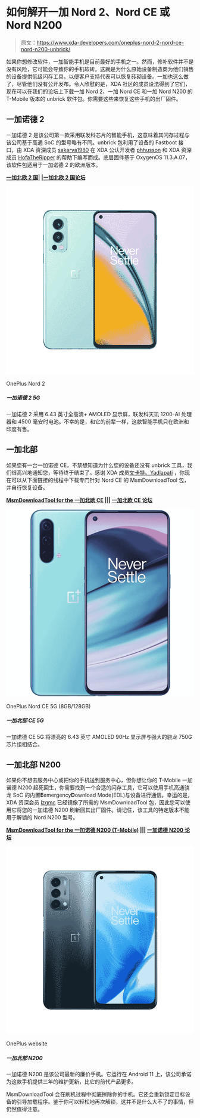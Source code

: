 # 如何解开一加 Nord 2、Nord CE 或 Nord N200

> 原文：<https://www.xda-developers.com/oneplus-nord-2-nord-ce-nord-n200-unbrick/>

如果你想修改软件，一加智能手机是目前最好的手机之一。然而，修补软件并不是没有风险，它可能会导致你的手机软砖。这就是为什么原始设备制造商为他们销售的设备提供低级闪存工具，以便客户支持代表可以恢复砖砌设备。一加也这么做了，尽管他们没有公开发布。令人欣慰的是，XDA 社区的成员设法得到了它们，现在可以在我们的论坛上下载一加 Nord 2、一加 Nord CE 和一加 Nord N200 的 T-Mobile 版本的 unbrick 软件包。你需要这些来恢复这些手机的出厂固件。

## 一加诺德 2

一加诺德 2 是该公司第一款采用联发科芯片的智能手机，这意味着其闪存过程与该公司基于高通 SoC 的型号略有不同。unbrick 包利用了设备的 Fastboot 接口，由 XDA 资深成员 [sakarya1980](https://forum.xda-developers.com/m/sakarya1980.228844/) 在 XDA 公认开发者 [phhusson](https://forum.xda-developers.com/m/phhusson.1915408/) 和 XDA 资深成员 [HofaTheRipper](https://forum.xda-developers.com/m/hofatheripper.5836990/) 的帮助下编写而成。底层固件基于 OxygenOS 11.3.A.07，该软件包适用于一加诺德 2 的欧洲版本。

**[一加北欧 2 国](https://forum.xda-developers.com/t/4331695/)| |[一加北欧 2 国论坛](https://forum.xda-developers.com/f/oneplus-nord-2-5g.12375/)**

 <picture>![The OnePlus Nord 2 is a great premium mid range device, thanks to the capable Dimensity 1200 SoC, and a great overall package.](img/3181af3d19a67a7645ac5dee06d8c159.png)</picture> 

OnePlus Nord 2

##### 一加诺德 2 5G

一加诺德 2 采用 6.43 英寸全高清+ AMOLED 显示屏，联发科天玑 1200-AI 处理器和 4500 毫安时电池。不幸的是，和它的前辈一样，这款智能手机只在欧洲和印度有售。

## 一加北部

如果您有一台一加诺德 CE，不禁想知道为什么您的设备还没有 unbrick 工具，我们很高兴地通知您，等待终于结束了。感谢 XDA 成员[文卡特。Yadlapati](https://forum.xda-developers.com/m/venkat-yadlapati.8507969/) ，你现在可以从下面链接的线程中下载专门针对 Nord CE 的 MsmDownloadTool 包，并自行恢复设备。

**[MsmDownloadTool for the 一加北欧 CE](https://forum.xda-developers.com/t/4332445/) ||| [一加北欧 CE 论坛](https://forum.xda-developers.com/f/oneplus-nord-ce-5g.12343/)**

 <picture>![The OnePlus Nord CE 5G combines a beautiful 6.43-inch AMOLED 90Hz display wih the powerful Snapdragon 750G chipset. ](img/6db8fe71ea1d797f4d2787bf9f930f7c.png)</picture> 

OnePlus Nord CE 5G (8GB/128GB)

##### 一加北部 CE 5G

一加诺德 CE 5G 将漂亮的 6.43 英寸 AMOLED 90Hz 显示屏与强大的骁龙 750G 芯片组相结合。

## 一加北部 N200

如果你不想去服务中心或把你的手机送到服务中心，但你想让你的 T-Mobile 一加诺德 N200 起死回生，你需要找到一个合适的闪存工具，它可以使用手机高通骁龙 SoC 的内置**E**emergency**D**own**l**oad Mode(EDL)与设备进行通信。幸运的是，XDA 资深会员 [lzgmc](https://forum.xda-developers.com/m/lzgmc.7277634/) 已经镜像了所需的 MsmDownloadTool 包，因此您可以使用它将您的一加诺德 N200 刷新回其出厂固件。请记住，该工具的特定版本不能用于解锁的 Nord N200 型号。

**[MsmDownloadTool for the 一加诺德 N200 (T-Mobile)](https://forum.xda-developers.com/t/4324431/) ||| [一加诺德 N200 论坛](https://forum.xda-developers.com/f/oneplus-nord-n200-5g.12347/)**

 <picture>![The OnePlus store offers several payment options, including PayPal, and ships the devices via FedEx Express.](img/1fc5eb492f402fe105792aed61a9e9fb.png)</picture> 

OnePlus website

##### 一加北部 N200

一加诺德 N200 是该公司最新的廉价手机。它运行在 Android 11 上，该公司承诺为这款手机提供三年的维护更新，比它的前代产品更多。

MsmDownloadTool 会在刷机过程中彻底擦除你的手机。它还会重新锁定目标设备的引导加载程序。鉴于你可以轻松地再次解锁，这并不是什么大不了的事情，但仍然值得注意。
